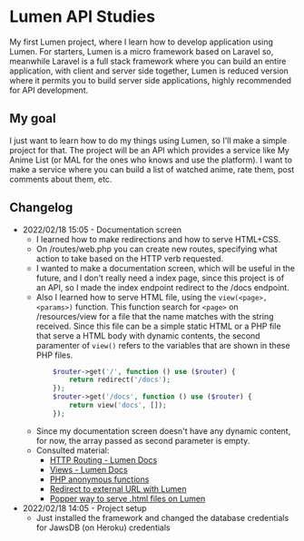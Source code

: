# Lumen API Studies

My first Lumen project, where I learn how to develop application using Lumen.
For starters, Lumen is a micro framework based on Laravel so, meanwhile Laravel is a full stack framework where you can build an entire application, with client and server side together, Lumen is reduced version where it permits you to build server side applications, highly recommended for API development.

## My goal

I just want to learn how to do my things using Lumen, so I'll make a simple project for that. The project will be an API which provides a service like My Anime List (or MAL for the ones who knows and use the platform). I want to make a service where you can build a list of watched anime, rate them, post comments about them, etc.

## Changelog

 - 2022/02/18 15:05 - Documentation screen
    - I learned how to make redirections and how to serve HTML+CSS.
    - On /routes/web.php you can create new routes, specifying what action to take based on the HTTP verb requested.
    - I wanted to make a documentation screen, which will be useful in the future, and I don't really need a index page, since this project is of an API, so I made the index endpoint redirect to the /docs endpoint.
    - Also I learned how to serve HTML file, using the ```view(<page>,<params>)``` function. This function search for ```<page>``` on /resources/view for a file that the name matches with the string received. Since this file can be a simple static HTML or a PHP file that serve a HTML body with dynamic contents, the second paramenter of ```view()``` refers to the variables that are shown in these PHP files.
        ```php
            $router->get('/', function () use ($router) {
                return redirect('/docs');
            });
            $router->get('/docs', function () use ($router) {
                return view('docs', []);
            });
        ```
    - Since my documentation screen doesn't have any dynamic content, for now, the array passed as second parameter is empty.
    - Consulted material:
       - [HTTP Routing - Lumen Docs](https://lumen.laravel.com/docs/9.x/routing)
       - [Views - Lumen Docs](https://lumen.laravel.com/docs/9.x/views)
       - [PHP anonymous functions](https://www.php.net/manual/pt_BR/functions.anonymous.php)
       - [Redirect to external URL with Lumen](https://stackoverflow.com/questions/39869960/redirect-to-external-url-with-lumen)
       - [Popper way to serve .html files on Lumen](https://laracasts.com/discuss/channels/lumen/popper-way-to-serve-html-files-on-lumen)
 - 2022/02/18 14:05 - Project setup
    - Just installed the framework and changed the database credentials for JawsDB (on Heroku) credentials
   